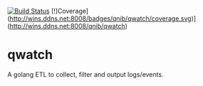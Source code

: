 [![Build Status](http://wins.ddns.net:8000/api/badges/qnib/qwatch/status.svg)](http://wins.ddns.net:8000/qnib/qwatch)
[!]Coverage](http://wins.ddns.net:8008/badges/qnib/qwatch/coverage.svg)](http://wins.ddns.net:8008/qnib/qwatch)

# qwatch
A golang ETL to collect, filter and output logs/events.
